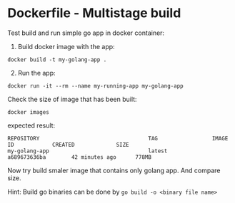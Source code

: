 Dockerfile - Multistage build
=============================

Test build and run simple go app in docker container:

1. Build docker image with the app:


```
docker build -t my-golang-app .
```

2. Run the app:

```
docker run -it --rm --name my-running-app my-golang-app
```

Check the size of image that has been built:

```
docker images
```

expected result: 

```
REPOSITORY                                  TAG                 IMAGE ID            CREATED             SIZE
my-golang-app                               latest              a689673636ba        42 minutes ago      778MB
```

Now try build smaler image that contains only golang app. And compare size.

Hint: Build go binaries can be done by `go build -o <binary file name>`


